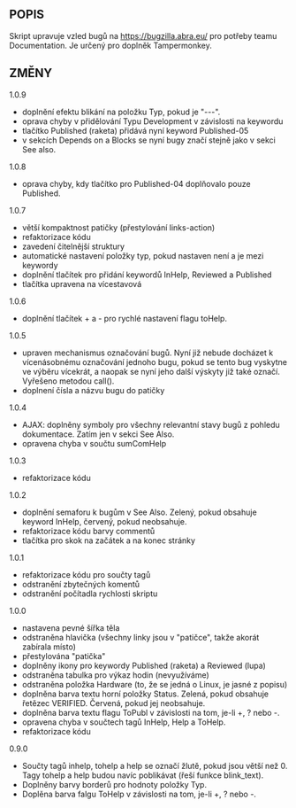 POPIS
-----
Skript upravuje vzled bugů na https://bugzilla.abra.eu/ pro potřeby teamu Documentation. Je určený pro doplněk Tampermonkey. 

ZMĚNY
-----
1.0.9
- doplnění efektu blikání na položku Typ, pokud je "---".
- oprava chyby v přidělování Typu Development v závislosti na keywordu
- tlačítko Published (raketa) přidává nyní keyword Published-05
- v sekcích Depends on a Blocks se nyní bugy značí stejně jako v sekci See also.

1.0.8
- oprava chyby, kdy tlačítko pro Published-04 doplňovalo pouze Published.

1.0.7
- větší kompaktnost patičky (přestylování links-action)
- refaktorizace kódu
- zavedení čitelnější struktury
- automatické nastavení položky typ, pokud nastaven není a je mezi keywordy
- doplnění tlačítek pro přidání keywordů InHelp, Reviewed a Published
- tlačítka upravena na vícestavová

1.0.6
- doplnění tlačítek + a - pro rychlé nastavení flagu toHelp.

1.0.5
- upraven mechanismus označování bugů. Nyní již nebude docházet k vícenásobnému označování jednoho bugu, pokud se tento bug vyskytne ve výběru vícekrát, a naopak se nyní jeho další výskyty již také označí. Vyřešeno metodou call().
- doplnení čísla a názvu bugu do patičky

1.0.4
- AJAX: doplněny symboly pro všechny relevantní stavy bugů z pohledu dokumentace. Zatím jen v sekci See Also.
- opravena chyba v součtu sumComHelp

1.0.3
- refaktorizace kódu

1.0.2
- doplnění semaforu k bugům v See Also. Zelený, pokud obsahuje keyword InHelp, červený, pokud neobsahuje.
- refaktorizace kódu barvy commentů
- tlačítka pro skok na začátek a na konec stránky

1.0.1
- refaktorizace kódu pro součty tagů
- odstranění zbytečných komentů
- odstranění počítadla rychlosti skriptu

1.0.0
- nastavena pevné šířka těla
- odstraněna hlavička (všechny linky jsou v \"patičce\", takže akorát zabírala místo)
- přestylována \"patička\"
- doplněny ikony pro keywordy Published (raketa) a Reviewed (lupa)
- odstraněna tabulka pro výkaz hodin (nevyužíváme)
- odstraněna položka Hardware (to, že se jedná o Linux, je jasné z popisu)
- doplněna barva textu horní položky Status. Zelená, pokud obsahuje řetězec VERIFIED. Červená, pokud jej neobsahuje.
- doplněna barva textu flagu ToPubl v závislosti na tom, je-li +, ? nebo -.
- opravena chyba v součtech tagů InHelp, Help a ToHelp.
- refaktorizace kódu

0.9.0
- Součty tagů inhelp, tohelp a help se označí žlutě, pokud jsou větší než 0. Tagy tohelp a help budou navíc poblikávat (řeší funkce blink_text).
- Doplněny barvy borderů pro hodnoty položky Typ.
- Doplěna barva falgu ToHelp v závislosti na tom, je-li +, ? nebo -.
